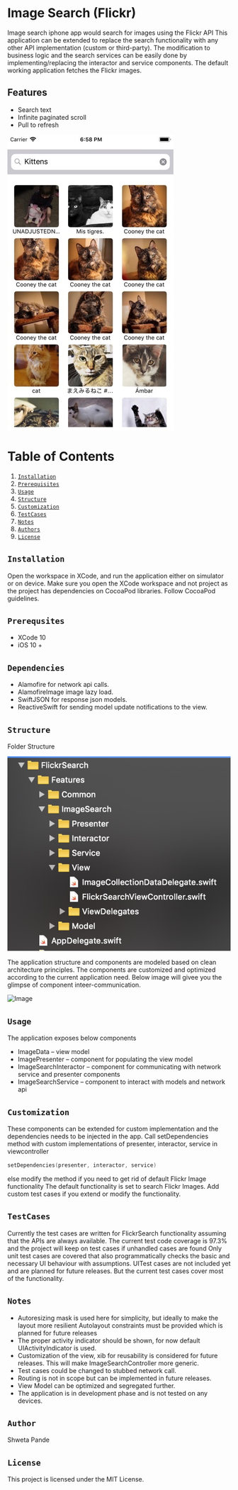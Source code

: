 # Image Search (Flickr)

Image search iphone app would search for images using the Flickr API
This application can be extended to replace the search functionality with any other API implementation (custom or third-party). The modification to business logic and the search services can be easily done by implementing/replacing the interactor and service components. 
The default working application fetches the Flickr images.
## Features
* Search text
* Infinite paginated scroll
* Pull to refresh

![Image](readmeImages/appscreen.jpg)

# Table of Contents
1. [`Installation`](#installation)
1. [`Prerequisites`](#prerequisites)
1. [`Usage`](#usage)
1. [`Structure`](#structure)
1. [`Customization`](#customization)
1. [`TestCases`](#testcases)
1. [`Notes`](#notes)
1. [`Authors`](#authors)
1. [`License`](#license)


## `Installation`

Open the workspace in XCode, and run the application either on simulator or on device.
Make sure you open the XCode workspace and not project as the project has dependencies on CocoaPod libraries.
Follow CocoaPod guidelines.

## `Prerequsites`
* XCode 10
* iOS 10 + 

## `Dependencies`
* Alamofire for network api calls.
* AlamofireImage image lazy load.
* SwiftJSON for response json models.
* ReactiveSwift for sending model update notifications to the view.


## `Structure`

Folder Structure

![Image](readmeImages/codestructure.jpg)

The application structure and components are modeled based on clean architecture principles.
The components are customized and optimized according to the current application need.
Below image will givee you the glimpse of component inteer-communication.

![Image](https://cdn-images-1.medium.com/max/2000/1*QV4nxWPd_sbGhoWO-X7PfQ.png)

## `Usage`
The application exposes below components
* ImageData – view model
* ImagePresenter – component for populating the view model
* ImageSearchInteractor – component for communicating with network service and presenter components
* ImageSearchService – component to interact with models and network api 

## `Customization`

These components can be extended for custom implementation and the dependencies needs to be injected in the app.
Call setDependencies method with custom implementations of presenter, interactor, service in viewcontroller
```swift
setDependencies(presenter, interactor, service)
```
else modify the method if you need to get rid of default Flickr Image functionality
The default functionality is set to search Flickr Images.
Add custom test cases if you extend or modify the functionality.

## `TestCases`
Currently the test cases are written for FlickrSearch functionality assuming that the APIs are always available. 
The current test code coverage is 97.3% and the project will keep on test cases if unhandled cases are found
Only unit test cases are covered that also programmatically checks the basic and necessary UI behaviour with assumptions.
UITest cases are not included yet and are planned for future releases. 
But the current test cases cover most of the functionality.

## `Notes`

*   Autoresizing mask is used here for simplicity, but ideally to make the layout more resilient Autolayout constraints must be provided which is planned for future releases
* 	The proper activity indicator should be shown, for now default UIActivityIndicator is used.
* 	Customization of the view, xib for reusability is considered for future releases. This will make ImageSearchController more generic.
* 	Test cases could be changed to stubbed network call.
* 	Routing is not in scope but can be implemented in future releases.
* 	View Model can be optimized and segregated further.
*   The application is in development phase and is not tested on any devices.

## `Author`

Shweta Pande

## `License`

This project is licensed under the MIT License.